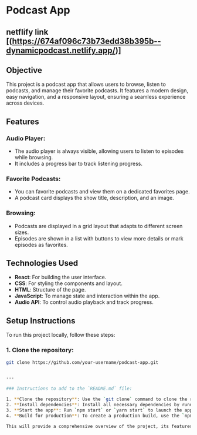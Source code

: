 # Podcast App

## netflify link [(https://674af096c73b73edd38b395b--dynamicpodcast.netlify.app/)]
## Objective
This project is a podcast app that allows users to browse, listen to podcasts, and manage their favorite podcasts. It features a modern design, easy navigation, and a responsive layout, ensuring a seamless experience across devices.

## Features

### Audio Player:
- The audio player is always visible, allowing users to listen to episodes while browsing.
- It includes a progress bar to track listening progress.

### Favorite Podcasts:
- You can favorite podcasts and view them on a dedicated favorites page.
- A podcast card displays the show title, description, and an image.

### Browsing:
- Podcasts are displayed in a grid layout that adapts to different screen sizes.
- Episodes are shown in a list with buttons to view more details or mark episodes as favorites.

## Technologies Used
- **React**: For building the user interface.
- **CSS**: For styling the components and layout.
- **HTML**: Structure of the page.
- **JavaScript**: To manage state and interaction within the app.
- **Audio API**: To control audio playback and track progress.

## Setup Instructions

To run this project locally, follow these steps:

### 1. Clone the repository:
```bash
git clone https://github.com/your-username/podcast-app.git


---

### Instructions to add to the `README.md` file:

1. **Clone the repository**: Use the `git clone` command to clone the repository onto your local machine.
2. **Install dependencies**: Install all necessary dependencies by running `npm install` or `yarn install` in the project directory.
3. **Start the app**: Run `npm start` or `yarn start` to launch the app locally on your development server.
4. **Build for production**: To create a production build, use the `npm run build` or `yarn build` command.

This will provide a comprehensive overview of the project, its features, and usage instructions for anyone reviewing or contributing to the code.


